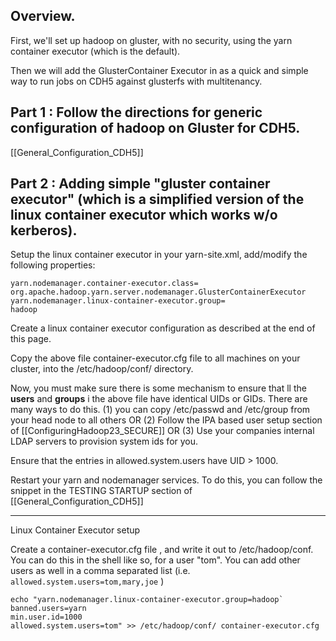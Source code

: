 ## Overview.

First, we'll set up hadoop on gluster, with no security, using the yarn container executor (which is the default).

Then we will add the GlusterContainer Executor in as a quick and simple way to run jobs on CDH5 against glusterfs with multitenancy.

## Part 1 : Follow the directions for generic configuration of hadoop on Gluster for CDH5.

[[General_Configuration_CDH5]]

## Part 2 : Adding simple "gluster container executor" (which is a simplified version of the linux container executor which works w/o kerberos).


Setup the linux container executor in your yarn-site.xml, add/modify the following properties:

    yarn.nodemanager.container-executor.class=        
    org.apache.hadoop.yarn.server.nodemanager.GlusterContainerExecutor   
    yarn.nodemanager.linux-container-executor.group=
    hadoop

Create a linux container executor configuration as described at the end of this page.

Copy the above file container-executor.cfg file to all machines on your cluster, into the /etc/hadoop/conf/ directory.

Now, you must make sure there is some mechanism to ensure that ll the **users** and **groups** i the above file have identical UIDs or GIDs.   There are many ways to do this.  (1) you can copy /etc/passwd and /etc/group from your head node to all others OR  (2) Follow the IPA based user setup section of  [[ConfiguringHadoop23_SECURE]] OR (3) Use your companies internal LDAP servers to provision system ids for you.    

Ensure that the entries in allowed.system.users have UID > 1000.  

Restart your yarn and nodemanager services.  To do this, you can follow the snippet in the TESTING STARTUP  section of  [[General_Configuration_CDH5]]

--------------------

Linux Container Executor setup

Create a container-executor.cfg file , and write it out to /etc/hadoop/conf.  You can do this in the shell like so, for a user "tom".  You can add other users as well in a comma separated list (i.e. `allowed.system.users=tom,mary,joe` )

    echo "yarn.nodemanager.linux-container-executor.group=hadoop`
    banned.users=yarn
    min.user.id=1000
    allowed.system.users=tom" >> /etc/hadoop/conf/ container-executor.cfg
